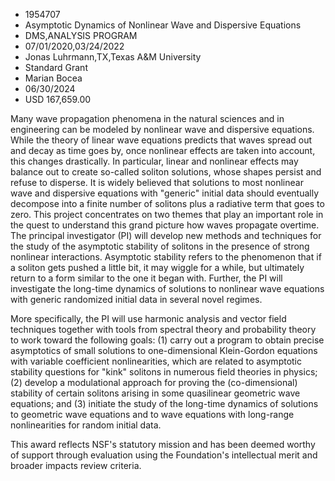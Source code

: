 
* 1954707
* Asymptotic Dynamics of Nonlinear Wave and Dispersive Equations
* DMS,ANALYSIS PROGRAM
* 07/01/2020,03/24/2022
* Jonas Luhrmann,TX,Texas A&M University
* Standard Grant
* Marian Bocea
* 06/30/2024
* USD 167,659.00

Many wave propagation phenomena in the natural sciences and in engineering can
be modeled by nonlinear wave and dispersive equations. While the theory of
linear wave equations predicts that waves spread out and decay as time goes by,
once nonlinear effects are taken into account, this changes drastically. In
particular, linear and nonlinear effects may balance out to create so-called
soliton solutions, whose shapes persist and refuse to disperse. It is widely
believed that solutions to most nonlinear wave and dispersive equations with
"generic" initial data should eventually decompose into a finite number of
solitons plus a radiative term that goes to zero. This project concentrates on
two themes that play an important role in the quest to understand this grand
picture how waves propagate overtime. The principal investigator (PI) will
develop new methods and techniques for the study of the asymptotic stability of
solitons in the presence of strong nonlinear interactions. Asymptotic stability
refers to the phenomenon that if a soliton gets pushed a little bit, it may
wiggle for a while, but ultimately return to a form similar to the one it began
with. Further, the PI will investigate the long-time dynamics of solutions to
nonlinear wave equations with generic randomized initial data in several novel
regimes.

More specifically, the PI will use harmonic analysis and vector field techniques
together with tools from spectral theory and probability theory to work toward
the following goals: (1) carry out a program to obtain precise asymptotics of
small solutions to one-dimensional Klein-Gordon equations with variable
coefficient nonlinearities, which are related to asymptotic stability questions
for "kink" solitons in numerous field theories in physics; (2) develop a
modulational approach for proving the (co-dimensional) stability of certain
solitons arising in some quasilinear geometric wave equations; and (3) initiate
the study of the long-time dynamics of solutions to geometric wave equations and
to wave equations with long-range nonlinearities for random initial data.

This award reflects NSF's statutory mission and has been deemed worthy of
support through evaluation using the Foundation's intellectual merit and broader
impacts review criteria.
